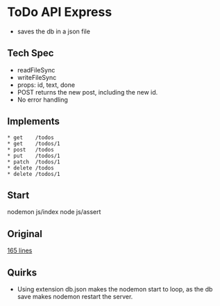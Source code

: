 # ToDo API Express

* saves the db in a json file

## Tech Spec

* readFileSync
* writeFileSync
* props: id, text, done
* POST returns the new post, including the new id.
* No error handling

## Implements
```
* get    /todos
* get    /todos/1
* post   /todos
* put    /todos/1
* patch  /todos/1
* delete /todos
* delete /todos/1
```
## Start

nodemon js/index
node js/assert

## Original

[165 lines](https://github.com/foocoding/Node.js/tree/master/week3/lecture)

## Quirks

* Using extension db.json makes the nodemon start to loop, as the db save makes nodemon restart the server.